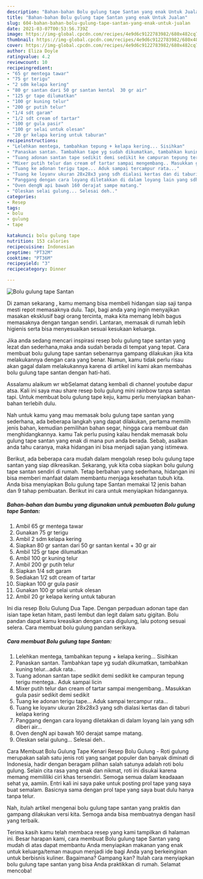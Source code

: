 ```yaml
---
description: "Bahan-bahan Bolu gulung tape Santan yang enak Untuk Jualan"
title: "Bahan-bahan Bolu gulung tape Santan yang enak Untuk Jualan"
slug: 604-bahan-bahan-bolu-gulung-tape-santan-yang-enak-untuk-jualan
date: 2021-03-07T00:53:56.739Z
image: https://img-global.cpcdn.com/recipes/4e9d6c9122783982/680x482cq70/bolu-gulung-tape-santan-foto-resep-utama.jpg
thumbnail: https://img-global.cpcdn.com/recipes/4e9d6c9122783982/680x482cq70/bolu-gulung-tape-santan-foto-resep-utama.jpg
cover: https://img-global.cpcdn.com/recipes/4e9d6c9122783982/680x482cq70/bolu-gulung-tape-santan-foto-resep-utama.jpg
author: Eliza Doyle
ratingvalue: 4.2
reviewcount: 10
recipeingredient:
- "65 gr mentega tawar"
- "75 gr terigu"
- "2 sdm kelapa kering"
- "80 gr santan dari 50 gr santan kental  30 gr air"
- "125 gr tape dilumatkan"
- "100 gr kuning telur"
- "200 gr putih telur"
- "1/4 sdt garam"
- "1/2 sdt cream of tartar"
- "100 gr gula pasir"
- "100 gr selai untuk olesan"
- "20 gr kelapa kering untuk taburan"
recipeinstructions:
- "Lelehkan mentega, tambahkan tepung + kelapa kering... Sisihkan"
- "Panaskan santan. Tambahkan tape yg sudah dikumatkan, tambahkan kuning telur...aduk rata.."
- "Tuang adonan santan tape sedikit demi sedikit ke campuran tepung terigu mentega.. Aduk sampai licin"
- "Mixer putih telur dan cream of tartar sampai mengembang.. Masukkan gula pasir sedikit demi sedikit"
- "Tuang ke adonan terigu tape... Aduk sampai tercampur rata..."
- "Tuang ke loyanv ukuran 28x28x3 yang sdh dialasi kertas dan di taburi kelapa kering"
- "Panggang dengan cara loyang diletakkan di dalam loyang lain yang sdh diberi air..."
- "Oven dengN api bawah 160 derajat sampe matang."
- "Oleskan selai gulung... Selesai deh.."
categories:
- Resep
tags:
- bolu
- gulung
- tape

katakunci: bolu gulung tape 
nutrition: 153 calories
recipecuisine: Indonesian
preptime: "PT32M"
cooktime: "PT36M"
recipeyield: "3"
recipecategory: Dinner

---
```



![Bolu gulung tape Santan](https://img-global.cpcdn.com/recipes/4e9d6c9122783982/680x482cq70/bolu-gulung-tape-santan-foto-resep-utama.jpg)

Di zaman  sekarang , kamu memang bisa membeli hidangan siap saji tanpa mesti repot memasaknya dulu. Tapi, bagi anda yang ingin menyajikan masakan eksklusif bagi orang tercinta, maka kita memang lebih bagus memasaknya dengan tangan sendiri. Lantaran, memasak di rumah lebih higienis serta bisa menyesuaikan sesuai kesukaan keluarga.

Jika anda sedang mencari inspirasi resep bolu gulung tape santan yang lezat dan sederhana,maka anda sudah berada di tempat yang tepat. Cara membuat bolu gulung tape santan  sebenarnya gampang dilakukan jika kita melakukannya dengan cara yang benar. Namun, kamu tidak perlu risau akan gagal dalam melakukannya 
karena di artikel ini kami akan membahas bolu gulung tape santan dengan hati-hati.  

Assalamu alaikum wr wbSelamat datang kembali di channel youtube dapur atsa. Kali ini saya mau share resep bolu gulung mini rainbow tanpa santan tapi. Untuk membuat bolu gulung tape keju, kamu perlu menyiapkan bahan-bahan terlebih dulu.

Nah untuk kamu yang mau memasak bolu gulung tape santan yang sederhana, ada beberapa langkah yang dapat dilakukan, pertama memilih jenis bahan, kemudian pemilihan bahan segar, hingga cara membuat dan menghidangkannya. kamu Tak perlu pusing kalau hendak memasak bolu gulung tape santan yang enak di mana pun anda berada. Sebab, asalkan anda  tahu caranya, maka hidangan ini bisa menjadi sajian yang istimewa.

Berikut, ada beberapa cara mudah dalam mengolah resep bolu gulung tape santan yang siap dikreasikan. Sekarang, yuk kita coba siapkan bolu gulung tape santan sendiri di rumah. Tetap berbahan yang sederhana, hidangan ini bisa memberi manfaat dalam membantu menjaga kesehatan tubuh kita. Anda bisa menyiapkan Bolu gulung tape Santan memakai 12 jenis bahan dan 9 tahap pembuatan. Berikut ini cara untuk menyiapkan hidangannya.

<!--inarticleads1-->

##### Bahan-bahan dan bumbu yang digunakan untuk pembuatan Bolu gulung tape Santan:

1. Ambil 65 gr mentega tawar
1. Gunakan 75 gr terigu
1. Ambil 2 sdm kelapa kering
1. Siapkan 80 gr santan dari 50 gr santan kental + 30 gr air
1. Ambil 125 gr tape dilumatkan
1. Ambil 100 gr kuning telur
1. Ambil 200 gr putih telur
1. Siapkan 1/4 sdt garam
1. Sediakan 1/2 sdt cream of tartar
1. Siapkan 100 gr gula pasir
1. Gunakan 100 gr selai untuk olesan
1. Ambil 20 gr kelapa kering untuk taburan


Ini dia resep Bolu Gulung Dua Tape. Dengan perpaduan adonan tape dan isian tape ketan hitam, pasti lembut dan legit dalam satu gigitan. Bolu pandan dapat kamu kreasikan dengan cara digulung, lalu potong sesuai selera. Cara membuat bolu gulung pandan serikaya. 

<!--inarticleads2-->

##### Cara membuat Bolu gulung tape Santan:

1. Lelehkan mentega, tambahkan tepung + kelapa kering... Sisihkan
1. Panaskan santan. Tambahkan tape yg sudah dikumatkan, tambahkan kuning telur...aduk rata..
1. Tuang adonan santan tape sedikit demi sedikit ke campuran tepung terigu mentega.. Aduk sampai licin
1. Mixer putih telur dan cream of tartar sampai mengembang.. Masukkan gula pasir sedikit demi sedikit
1. Tuang ke adonan terigu tape... Aduk sampai tercampur rata...
1. Tuang ke loyanv ukuran 28x28x3 yang sdh dialasi kertas dan di taburi kelapa kering
1. Panggang dengan cara loyang diletakkan di dalam loyang lain yang sdh diberi air...
1. Oven dengN api bawah 160 derajat sampe matang.
1. Oleskan selai gulung... Selesai deh..


Cara Membuat Bolu Gulung Tape Kenari Resep Bolu Gulung - Roti gulung merupakan salah satu jenis roti yang sangat populer dan banyak diminati di Indonesia, hadir dengan beragam pilihan salah satunya adalah roti bolu gulung. Selain cita rasa yang enak dan nikmat, roti ini disukai karena memang memililiki ciri khas tersendiri. Semoga semua dalam keadaaan sehat ya, aamiin. Entri kali ini saya pake untuk posting prol tape yang saya buat semalam. Basicnya sama dengan prol tape yang saya buat dulu hanya tanpa telur. 

Nah, itulah artikel mengenai  bolu gulung tape santan  yang praktis dan gampang dilakukan versi kita. Semoga anda bisa membuatnya dengan hasil yang terbaik. 

Terima kasih kamu telah membaca resep yang kami tampilkan di halaman ini. Besar harapan kami, cara membuat  Bolu gulung tape Santan yang mudah di atas dapat membantu Anda menyiapkan makanan yang enak untuk keluarga/teman maupun menjadi ide bagi Anda yang berkeinginan untuk berbisnis kuliner. Bagaimana? Gampang kan? Itulah cara menyiapkan bolu gulung tape santan yang bisa Anda praktikkan di rumah. Selamat mencoba!

